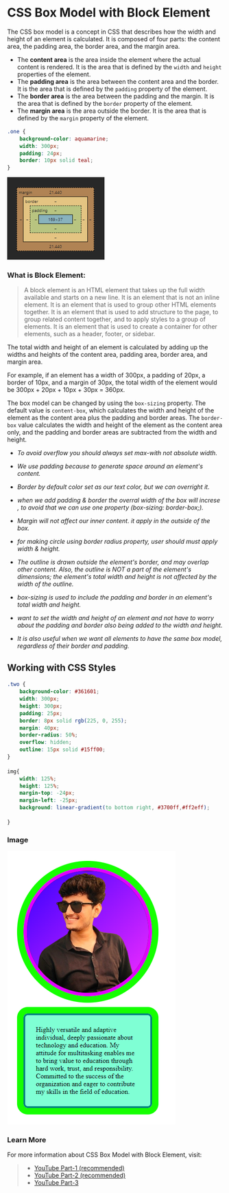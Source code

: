 # CSS Box Model with Block Element

The CSS box model is a concept in CSS that describes how the width and height of an element is calculated. It is composed of four parts: the content area, the padding area, the border area, and the margin area.

- The **content area** is the area inside the element where the actual content is rendered. It is the area that is defined by the `width` and `height` properties of the element.
- The **padding area** is the area between the content area and the border. It is the area that is defined by the `padding` property of the element.
- The **border area** is the area between the padding and the margin. It is the area that is defined by the `border` property of the element.
- The **margin area** is the area outside the border. It is the area that is defined by the `margin` property of the element.

```CSS
.one {
    background-color: aquamarine;
    width: 300px;
    padding: 24px;
    border: 10px solid teal;
}
```

![CSS Box Model](./src/box.png)

### What is Block Element:

> A block element is an HTML element that takes up the full width available and starts on a new line. It is an element that is not an inline element. It is an element that is used to group other HTML elements together. It is an element that is used to add structure to the page, to group related content together, and to apply styles to a group of elements. It is an element that is used to create a container for other elements, such as a header, footer, or sidebar.


The total width and height of an element is calculated by adding up the widths and heights of the content area, padding area, border area, and margin area.

For example, if an element has a width of 300px, a padding of 20px, a border of 10px, and a margin of 30px, the total width of the element would be 300px + 20px + 10px + 30px = 360px.

The box model can be changed by using the `box-sizing` property. The default value is `content-box`, which calculates the width and height of the element as the content area plus the padding and border areas. The `border-box` value calculates the width and height of the element as the content area only, and the padding and border areas are subtracted from the width and height.

- _To avoid overflow you should always set max-with not absolute width._

- _We use padding because to generate space around an element's content._ 

- _Border by default color set as our text color, but we can overright it._

- _when we add padding & border the overral width of the box will increse , to avoid that we can use one property (box-sizing: border-box;)._

- _Margin will not affect our inner content. it apply in the outside of the box._

- _for making circle using border radius property, user should must apply width & height._

- _The outline is drawn outside the element's border, and may overlap other content. Also, the outline is NOT a part of the element's dimensions; the element's total width and height is not affected by the width of the outline._

- _box-sizing is used to include the padding and border in an element's total width and height._

- _want to set the width and height of an element and not have to worry about the padding and border also being added to the width and height._

- _It is also useful when we want all elements to have the same box model, regardless of their border and padding._

## Working with CSS Styles

``` CSS
.two {
    background-color: #361601;
    width: 300px;
    height: 300px;
    padding: 25px;
    border: 8px solid rgb(225, 0, 255);
    margin: 40px;
    border-radius: 50%;
    overflow: hidden;
    outline: 15px solid #15ff00;
}

img{
    width: 125%;
    height: 125%;
    margin-top: -24px;
    margin-left: -25px;
    background: linear-gradient(to bottom right, #3700ff,#ff2eff);
    
}
```
### Image
![box-model](./src/image.png)


### Learn More

For more information about CSS Box Model with Block Element, visit: 
> - [YouTube Part-1 (recommended)](https://www.youtube.com/watch?v=Ab5ztcNsanc&list=PLfEr2kn3s-br9ZFmejfLhAgMbGgbpdof8&index=18)
> - [YouTube Part-2 (recommended)](https://www.youtube.com/watch?v=1mPG8o4jSZI&list=PLfEr2kn3s-br9ZFmejfLhAgMbGgbpdof8&index=19)
> - [YouTube Part-3](https://www.youtube.com/watch?v=JnY16NvJbXE&list=PLfEr2kn3s-br9ZFmejfLhAgMbGgbpdof8&index=20)
